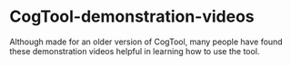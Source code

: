 CogTool-demonstration-videos
============================

Although made for an older version of CogTool, many people have found these demonstration videos helpful in learning how to use the tool.
